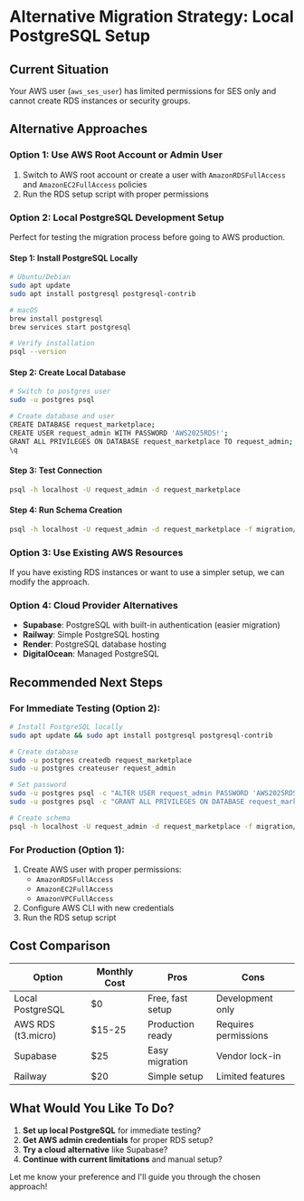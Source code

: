 # Alternative Migration Strategy: Local PostgreSQL Setup

## Current Situation
Your AWS user (`aws_ses_user`) has limited permissions for SES only and cannot create RDS instances or security groups.

## Alternative Approaches

### Option 1: Use AWS Root Account or Admin User
1. Switch to AWS root account or create a user with `AmazonRDSFullAccess` and `AmazonEC2FullAccess` policies
2. Run the RDS setup script with proper permissions

### Option 2: Local PostgreSQL Development Setup
Perfect for testing the migration process before going to AWS production.

#### Step 1: Install PostgreSQL Locally
```bash
# Ubuntu/Debian
sudo apt update
sudo apt install postgresql postgresql-contrib

# macOS
brew install postgresql
brew services start postgresql

# Verify installation
psql --version
```

#### Step 2: Create Local Database
```bash
# Switch to postgres user
sudo -u postgres psql

# Create database and user
CREATE DATABASE request_marketplace;
CREATE USER request_admin WITH PASSWORD 'AWS2025RDS!';
GRANT ALL PRIVILEGES ON DATABASE request_marketplace TO request_admin;
\q
```

#### Step 3: Test Connection
```bash
psql -h localhost -U request_admin -d request_marketplace
```

#### Step 4: Run Schema Creation
```bash
psql -h localhost -U request_admin -d request_marketplace -f migration/01-database-schema.sql
```

### Option 3: Use Existing AWS Resources
If you have existing RDS instances or want to use a simpler setup, we can modify the approach.

### Option 4: Cloud Provider Alternatives
- **Supabase**: PostgreSQL with built-in authentication (easier migration)
- **Railway**: Simple PostgreSQL hosting
- **Render**: PostgreSQL database hosting
- **DigitalOcean**: Managed PostgreSQL

## Recommended Next Steps

### For Immediate Testing (Option 2):
```bash
# Install PostgreSQL locally
sudo apt update && sudo apt install postgresql postgresql-contrib

# Create database
sudo -u postgres createdb request_marketplace
sudo -u postgres createuser request_admin

# Set password
sudo -u postgres psql -c "ALTER USER request_admin PASSWORD 'AWS2025RDS!';"
sudo -u postgres psql -c "GRANT ALL PRIVILEGES ON DATABASE request_marketplace TO request_admin;"

# Create schema
psql -h localhost -U request_admin -d request_marketplace -f migration/01-database-schema.sql
```

### For Production (Option 1):
1. Create AWS user with proper permissions:
   - `AmazonRDSFullAccess`
   - `AmazonEC2FullAccess`
   - `AmazonVPCFullAccess`
2. Configure AWS CLI with new credentials
3. Run the RDS setup script

## Cost Comparison

| Option | Monthly Cost | Pros | Cons |
|--------|-------------|------|------|
| Local PostgreSQL | $0 | Free, fast setup | Development only |
| AWS RDS (t3.micro) | $15-25 | Production ready | Requires permissions |
| Supabase | $25 | Easy migration | Vendor lock-in |
| Railway | $20 | Simple setup | Limited features |

## What Would You Like To Do?

1. **Set up local PostgreSQL** for immediate testing?
2. **Get AWS admin credentials** for proper RDS setup?
3. **Try a cloud alternative** like Supabase?
4. **Continue with current limitations** and manual setup?

Let me know your preference and I'll guide you through the chosen approach!
